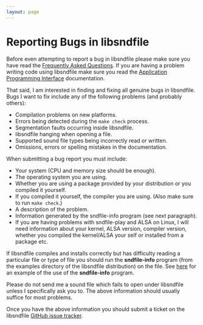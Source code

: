 ```yaml
---
layout: page
---
```


# Reporting Bugs in libsndfile

Before even attempting to report a bug in libsndfile please make sure you have
read the [Frequently Asked Questions](FAQ.md). If you are having a problem
writing code using libsndfile make sure you read the
[Application Programming Interface](api.md) documentation.

That said, I am interested in finding and fixing all genuine bugs in libsndfile.
Bugs I want to fix include any of the following problems (and probably others):

- Compilation problems on new platforms.
- Errors being detected during the `make check` process.
- Segmentation faults occurring inside libsndfile.
- libsndfile hanging when opening a file.
- Supported sound file types being incorrectly read or written.
- Omissions, errors or spelling mistakes in the documentation.

When submitting a bug report you must include:

- Your system (CPU and memory size should be enough).
- The operating system you are using.
- Whether you are using a package provided by your distribution or you compiled
  it yourself.
- If you compiled it yourself, the compiler you are using. (Also make sure to
  run `make check`.)
- A description of the problem.
- Information generated by the sndfile-info program (see next paragraph).
- If you are having problems with sndfile-play and ALSA on Linux, I will need
  information about your kernel, ALSA version, compiler version, whether you
  compiled the kernel/ALSA your self or installed from a package etc.

If libsndfile compiles and installs correctly but has difficulty reading a
particular file or type of file you should run the **sndfile-info** program
(from the examples directory of the libsndfile distribution) on the file. See
[here](sndfile_info.md) for an example of the use of the **sndfile-info**
program.

Please do not send me a sound file which fails to open under libsndfile unless
I specifically ask you to. The above information should usually suffice for most
problems.

Once you have the above information you should submit a ticket on the libsndfile
[GitHub issue tracker](https://github.com/libsndfile/libsndfile/issues).

